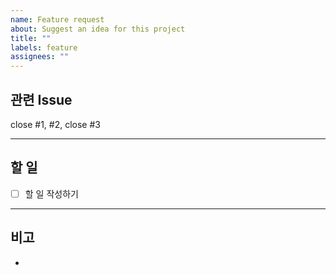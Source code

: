 ```yaml
---
name: Feature request
about: Suggest an idea for this project
title: ""
labels: feature
assignees: ""
---
```


## 관련 Issue

<!--관련 issue 번호를 #4, close #5 같은 형식으로 추가-->

close #1, #2, close #3

---

## 할 일

- [ ] 할 일 작성하기

---

## 비고

<!--특이사항 작성-->

-
